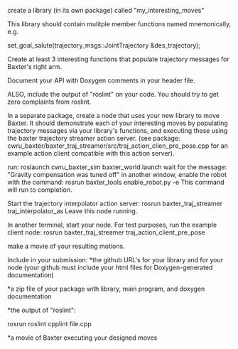 create a library (in its own package) called "my_interesting_moves"

This library should contain mulitple member functions named mnemonically, e.g.

   set_goal_salute(trajectory_msgs::JointTrajectory &des_trajectory);

Create at least 3 interesting functions that populate trajectory messages for Baxter's right arm.

Document your API with Doxygen comments in your header file.

ALSO, include the output of "roslint" on your code.  You should try to get zero complaints from roslint.

In a separate package, create a node that uses your new library to move Baxter.
It should demonstrate each of your interesting moves by populating trajectory messages
via your library's functions, and executing these using the baxter trajectory streamer action server. (see package: cwru_baxter/baxter_traj_streamer/src/traj_action_clien_pre_pose.cpp for an example action client compatible with this action server).


run: 
roslaunch cwru_baxter_sim baxter_world.launch
wait for the message: "Gravity compensation was tuned off"
in another window, enable the robot with the command: 
  rosrun baxter_tools enable_robot.py -e
This command will run to completion.

Start the trajectory interpolator action server:
  rosrun baxter_traj_streamer traj_interpolator_as
Leave this node running.

In another terminal, start your node.  For test purposes, run the example client node:
  rosrun baxter_traj_streamer traj_action_client_pre_pose

make a movie of your resulting motions.

Include in your submission:
*the github URL's for your library and for your node (your github must include your html files for Doxygen-generated documentation)

*a zip file of your package with library, main program, and doxygen documentation

*the output of "roslint":

rosrun roslint cpplint file.cpp


*a movie of Baxter executing your designed moves
